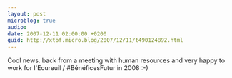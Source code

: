 ```yaml
---
layout: post
microblog: true
audio: 
date: 2007-12-11 02:00:00 +0200
guid: http://xtof.micro.blog/2007/12/11/t490124892.html
---
```

Cool news. back from a meeting with human resources and very happy to work for l'Ecureuil / #BénéficesFutur in 2008 :-)
